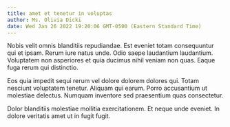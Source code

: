 ```yaml
---
title: amet et tenetur in voluptas
author: Ms. Olivia Dicki
date: Wed Jan 26 2022 19:20:06 GMT-0500 (Eastern Standard Time)
---
```

Nobis velit omnis blanditiis repudiandae. Est eveniet totam consequuntur qui et ipsam. Rerum iure natus unde. Odio saepe laudantium laudantium. Voluptatem non asperiores et quia ducimus nihil veniam non quas. Eaque fuga rerum qui distinctio.

 Eos quia impedit sequi rerum vel dolore dolorem dolores qui. Totam nesciunt voluptatem tenetur. Aliquam qui earum. Porro accusantium ut molestiae delectus. Numquam inventore sed praesentium quas consectetur.

 Dolor blanditiis molestiae mollitia exercitationem. Et neque unde eveniet. In dolore veritatis amet ut in fugit fugit.